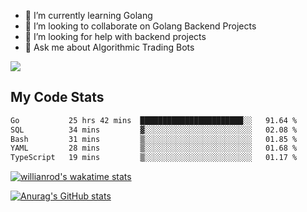 
- 🌱 I’m currently learning Golang
- 👯 I’m looking to collaborate on Golang Backend Projects
- 🤔 I’m looking for help with backend projects
- 💬 Ask me about Algorithmic Trading Bots

![](https://github-profile-trophy.vercel.app/?username=kevinbarrero)

## My Code Stats

<!--START_SECTION:waka-->

```txt
Go           25 hrs 42 mins  ███████████████████████░░   91.64 %
SQL          34 mins         ▓░░░░░░░░░░░░░░░░░░░░░░░░   02.08 %
Bash         31 mins         ▒░░░░░░░░░░░░░░░░░░░░░░░░   01.85 %
YAML         28 mins         ▒░░░░░░░░░░░░░░░░░░░░░░░░   01.68 %
TypeScript   19 mins         ▒░░░░░░░░░░░░░░░░░░░░░░░░   01.17 %
```

<!--END_SECTION:waka-->

[![willianrod's wakatime stats](https://github-readme-stats.vercel.app/api/wakatime?username=holdandup&layout=compact&theme=react&custom_title=Wakatime%20All%20Time%20Stats&langs_count=8)](https://github.com/anuraghazra/github-readme-stats)

[![Anurag's GitHub stats](https://github-readme-stats.vercel.app/api?username=Kevinbarrero)](https://github.com/anuraghazra/github-readme-stats)




